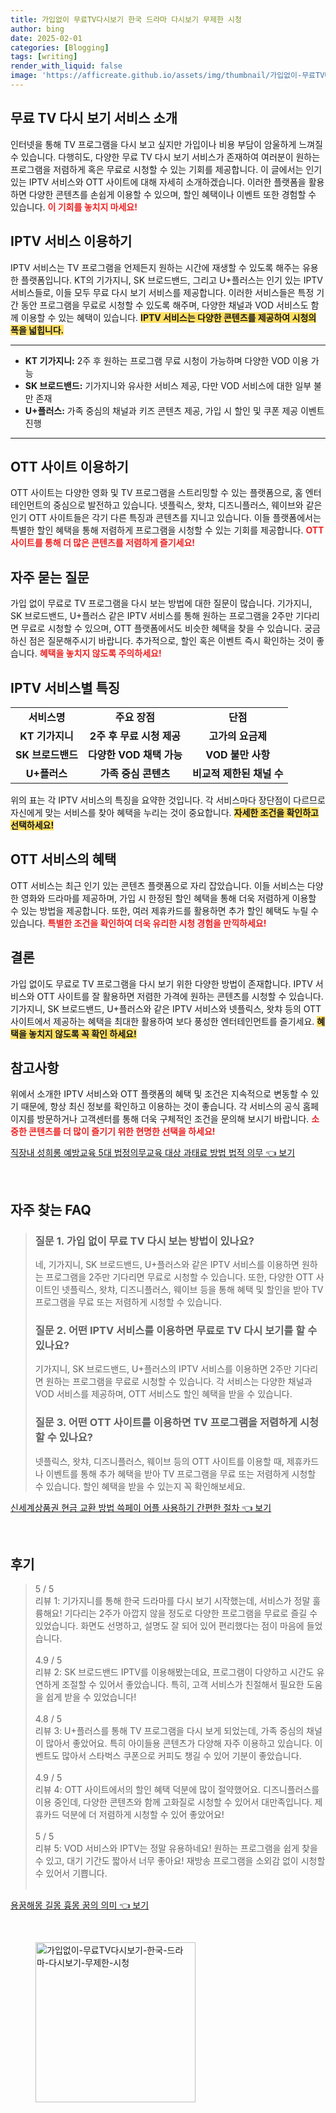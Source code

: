 ```yaml
---
title: 가입없이 무료TV다시보기 한국 드라마 다시보기 무제한 시청
author: bing
date: 2025-02-01
categories: [Blogging]
tags: [writing]
render_with_liquid: false
image: 'https://afficreate.github.io/assets/img/thumbnail/가입없이-무료TV다시보기-한국-드라마-다시보기-무제한-시청.webp'
---
```



<h2 id='무료 TV 다시 보기 서비스 소개'>무료 TV 다시 보기 서비스 소개</h2>

<p>인터넷을 통해 TV 프로그램을 다시 보고 싶지만 가입이나 비용 부담이 암울하게 느껴질 수 있습니다. 다행히도, 다양한 무료 TV 다시 보기 서비스가 존재하여 여러분이 원하는 프로그램을 저렴하게 혹은 무료로 시청할 수 있는 기회를 제공합니다. 이 글에서는 인기 있는 IPTV 서비스와 OTT 사이트에 대해 자세히 소개하겠습니다. 이러한 플랫폼을 활용하면 다양한 콘텐츠를 손쉽게 이용할 수 있으며, 할인 혜택이나 이벤트 또한 경험할 수 있습니다. <b><span style="color: #ee2323;">이 기회를 놓치지 마세요!</span></b></p>

<h2 id='IPTV 서비스 이용하기'>IPTV 서비스 이용하기</h2>

<p>IPTV 서비스는 TV 프로그램을 언제든지 원하는 시간에 재생할 수 있도록 해주는 유용한 플랫폼입니다. KT의 기가지니, SK 브로드밴드, 그리고 U+플러스는 인기 있는 IPTV 서비스들로, 이들 모두 무료 다시 보기 서비스를 제공합니다. 이러한 서비스들은 특정 기간 동안 프로그램을 무료로 시청할 수 있도록 해주며, 다양한 채널과 VOD 서비스도 함께 이용할 수 있는 혜택이 있습니다. <b><span style="background-color: #ffe066;">IPTV 서비스는 다양한 콘텐츠를 제공하여 시청의 폭을 넓힙니다.</span></b></p>

<hr />

<ul>
    <li><b>KT 기가지니:</b> 2주 후 원하는 프로그램 무료 시청이 가능하며 다양한 VOD 이용 가능</li>
    <li><b>SK 브로드밴드:</b> 기가지니와 유사한 서비스 제공, 다만 VOD 서비스에 대한 일부 불만 존재</li>
    <li><b>U+플러스:</b> 가족 중심의 채널과 키즈 콘텐츠 제공, 가입 시 할인 및 쿠폰 제공 이벤트 진행</li>
</ul>

<hr />

<h2 id='OTT 사이트 이용하기'>OTT 사이트 이용하기</h2>

<p>OTT 사이트는 다양한 영화 및 TV 프로그램을 스트리밍할 수 있는 플랫폼으로, 홈 엔터테인먼트의 중심으로 발전하고 있습니다. 넷플릭스, 왓챠, 디즈니플러스, 웨이브와 같은 인기 OTT 사이트들은 각기 다른 특징과 콘텐츠를 지니고 있습니다. 이들 플랫폼에서는 특별한 할인 혜택을 통해 저렴하게 프로그램을 시청할 수 있는 기회를 제공합니다. <b><span style="color: #ee2323;">OTT 사이트를 통해 더 많은 콘텐츠를 저렴하게 즐기세요!</span></b></p>

<h2 id='자주 묻는 질문'>자주 묻는 질문</h2>

<p>가입 없이 무료로 TV 프로그램을 다시 보는 방법에 대한 질문이 많습니다. 기가지니, SK 브로드밴드, U+플러스 같은 IPTV 서비스를 통해 원하는 프로그램을 2주만 기다리면 무료로 시청할 수 있으며, OTT 플랫폼에서도 비슷한 혜택을 찾을 수 있습니다. 궁금하신 점은 질문해주시기 바랍니다. 추가적으로, 할인 혹은 이벤트 즉시 확인하는 것이 좋습니다. <b><span style="color: #ee2323;">혜택을 놓치지 않도록 주의하세요!</span></b></p>

<h2 id='IPTV 서비스별 특징'>IPTV 서비스별 특징</h2>

<table>
    <tr>
        <td style="text-align: center; height: 17px;"><b>서비스명</b></td>
        <td style="text-align: center; height: 17px;"><b>주요 장점</b></td>
        <td style="text-align: center; height: 17px;"><b>단점</b></td>
    </tr>
    <tr>
        <td style="text-align: center; height: 17px;"><b>KT 기가지니</b></td>
        <td style="text-align: center; height: 17px;"><b>2주 후 무료 시청 제공</b></td>
        <td style="text-align: center; height: 17px;"><b>고가의 요금제</b></td>
    </tr>
    <tr>
        <td style="text-align: center; height: 17px;"><b>SK 브로드밴드</b></td>
        <td style="text-align: center; height: 17px;"><b>다양한 VOD 채택 가능</b></td>
        <td style="text-align: center; height: 17px;"><b>VOD 불만 사항</b></td>
    </tr>
    <tr>
        <td style="text-align: center; height: 17px;"><b>U+플러스</b></td>
        <td style="text-align: center; height: 17px;"><b>가족 중심 콘텐츠</b></td>
        <td style="text-align: center; height: 17px;"><b>비교적 제한된 채널 수</b></td>
    </tr>
</table>

<p>위의 표는 각 IPTV 서비스의 특징을 요약한 것입니다. 각 서비스마다 장단점이 다르므로 자신에게 맞는 서비스를 찾아 혜택을 누리는 것이 중요합니다. <b><span style="background-color: #ffe066;">자세한 조건을 확인하고 선택하세요!</span></b></p>

<h2 id='OTT 서비스의 혜택'>OTT 서비스의 혜택</h2>

<p>OTT 서비스는 최근 인기 있는 콘텐츠 플랫폼으로 자리 잡았습니다. 이들 서비스는 다양한 영화와 드라마를 제공하며, 가입 시 한정된 할인 혜택을 통해 더욱 저렴하게 이용할 수 있는 방법을 제공합니다. 또한, 여러 제휴카드를 활용하면 추가 할인 혜택도 누릴 수 있습니다. <b><span style="color: #ee2323;">특별한 조건을 확인하여 더욱 유리한 시청 경험을 만끽하세요!</span></b></p>

<h2 id='결론'>결론</h2>

<p>가입 없이도 무료로 TV 프로그램을 다시 보기 위한 다양한 방법이 존재합니다. IPTV 서비스와 OTT 사이트를 잘 활용하면 저렴한 가격에 원하는 콘텐츠를 시청할 수 있습니다. 기가지니, SK 브로드밴드, U+플러스와 같은 IPTV 서비스와 넷플릭스, 왓챠 등의 OTT 사이트에서 제공하는 혜택을 최대한 활용하여 보다 풍성한 엔터테인먼트를 즐기세요. <b><span style="background-color: #ffe066;">혜택을 놓치지 않도록 꼭 확인 하세요!</span></b></p>

<h2 id='참고사항'>참고사항</h2>

<p>위에서 소개한 IPTV 서비스와 OTT 플랫폼의 혜택 및 조건은 지속적으로 변동할 수 있기 때문에, 항상 최신 정보를 확인하고 이용하는 것이 좋습니다. 각 서비스의 공식 홈페이지를 방문하거나 고객센터를 통해 더욱 구체적인 조건을 문의해 보시기 바랍니다. <b><span style="color: #ee2323;">소중한 콘텐츠를 더 많이 즐기기 위한 현명한 선택을 하세요!</span></b></p>


<p><a class="click-button" title="직장내 성희롱 예방교육 5대 법정의무교육 대상 과태료 방법 법적 의무" href="https://afficreate.github.io/posts/%EC%A7%81%EC%9E%A5%EB%82%B4-%EC%84%B1%ED%9D%AC%EB%A1%B1-%EC%98%88%EB%B0%A9%EA%B5%90%EC%9C%A1-5%EB%8C%80-%EB%B2%95%EC%A0%95%EC%9D%98%EB%AC%B4%EA%B5%90%EC%9C%A1-%EB%8C%80%EC%83%81-%EA%B3%BC%ED%83%9C%EB%A3%8C-%EB%B0%A9%EB%B2%95-%EB%B2%95%EC%A0%81-%EC%9D%98%EB%AC%B4/" rel="dofollow">직장내 성희롱 예방교육 5대 법정의무교육 대상 과태료 방법 법적 의무 👈 보기</a></p><br>
<h2 id='자주_찾는_FAQ'>자주 찾는 FAQ</h2>
<div itemscope="" itemtype="https://schema.org/FAQPage"> 
<blockquote> 
<div itemscope="" itemprop="mainEntity" itemtype="https://schema.org/Question"> 
<h3 itemprop="name">질문 1. 가입 없이 무료 TV 다시 보는 방법이 있나요? </h3> 
<div itemscope="" itemprop="acceptedAnswer" itemtype="https://schema.org/Answer"> 
<span itemprop="text"> <p>네, 기가지니, SK 브로드밴드, U+플러스와 같은 IPTV 서비스를 이용하면 원하는 프로그램을 2주만 기다리면 무료로 시청할 수 있습니다. 또한, 다양한 OTT 사이트인 넷플릭스, 왓챠, 디즈니플러스, 웨이브 등을 통해 혜택 및 할인을 받아 TV 프로그램을 무료 또는 저렴하게 시청할 수 있습니다.</p> </span> 
</div> 
</div> 

<div itemscope="" itemprop="mainEntity" itemtype="https://schema.org/Question"> 
<h3 itemprop="name">질문 2. 어떤 IPTV 서비스를 이용하면 무료로 TV 다시 보기를 할 수 있나요? </h3> 
<div itemscope="" itemprop="acceptedAnswer" itemtype="https://schema.org/Answer"> 
<span itemprop="text"> <p>기가지니, SK 브로드밴드, U+플러스의 IPTV 서비스를 이용하면 2주만 기다리면 원하는 프로그램을 무료로 시청할 수 있습니다. 각 서비스는 다양한 채널과 VOD 서비스를 제공하며, OTT 서비스도 할인 혜택을 받을 수 있습니다.</p> </span> 
</div> 
</div> 

<div itemscope="" itemprop="mainEntity" itemtype="https://schema.org/Question"> 
<h3 itemprop="name">질문 3. 어떤 OTT 사이트를 이용하면 TV 프로그램을 저렴하게 시청할 수 있나요? </h3> 
<div itemscope="" itemprop="acceptedAnswer" itemtype="https://schema.org/Answer"> 
<span itemprop="text"> <p>넷플릭스, 왓챠, 디즈니플러스, 웨이브 등의 OTT 사이트를 이용할 때, 제휴카드나 이벤트를 통해 추가 혜택을 받아 TV 프로그램을 무료 또는 저렴하게 시청할 수 있습니다. 할인 혜택을 받을 수 있는지 꼭 확인해보세요.</p> </span> 
</div> 
</div> 

</blockquote> 
</div>
<p><a class="click-button" title="신세계상품권 현금 교환 방법 쓱페이 어플 사용하기 간편한 절차" href="https://afficreate.github.io/posts/%EC%8B%A0%EC%84%B8%EA%B3%84%EC%83%81%ED%92%88%EA%B6%8C-%ED%98%84%EA%B8%88-%EA%B5%90%ED%99%98-%EB%B0%A9%EB%B2%95-%EC%93%B1%ED%8E%98%EC%9D%B4-%EC%96%B4%ED%94%8C-%EC%82%AC%EC%9A%A9%ED%95%98%EA%B8%B0-%EA%B0%84%ED%8E%B8%ED%95%9C-%EC%A0%88%EC%B0%A8/" rel="dofollow">신세계상품권 현금 교환 방법 쓱페이 어플 사용하기 간편한 절차 👈 보기</a></p><br>
<h2 id='후기'>후기</h2>
<div itemscope itemtype="https://schema.org/Product">
  <blockquote>
  <div itemprop="review" itemscope itemtype="https://schema.org/Review">
      <div itemprop="reviewRating" itemscope itemtype="https://schema.org/Rating"> <span itemprop="ratingValue">5</span> / <span itemprop="bestRating">5</span> </div>
      <span itemprop="reviewBody">리뷰 1: 기가지니를 통해 한국 드라마를 다시 보기 시작했는데, 서비스가 정말 훌륭해요! 기다리는 2주가 아깝지 않을 정도로 다양한 프로그램을 무료로 즐길 수 있었습니다. 화면도 선명하고, 설명도 잘 되어 있어 편리했다는 점이 마음에 들었습니다.</span>
  </div>
  <br>
  <div itemprop="review" itemscope itemtype="https://schema.org/Review">
      <div itemprop="reviewRating" itemscope itemtype="https://schema.org/Rating"> <span itemprop="ratingValue">4.9</span> / <span itemprop="bestRating">5</span> </div>
      <span itemprop="reviewBody">리뷰 2: SK 브로드밴드 IPTV를 이용해봤는데요, 프로그램이 다양하고 시간도 유연하게 조절할 수 있어서 좋았습니다. 특히, 고객 서비스가 친절해서 필요한 도움을 쉽게 받을 수 있었습니다!</span>
  </div>
  <br>
  <div itemprop="review" itemscope itemtype="https://schema.org/Review">
      <div itemprop="reviewRating" itemscope itemtype="https://schema.org/Rating"> <span itemprop="ratingValue">4.8</span> / <span itemprop="bestRating">5</span> </div>
      <span itemprop="reviewBody">리뷰 3: U+플러스를 통해 TV 프로그램을 다시 보게 되었는데, 가족 중심의 채널이 많아서 좋았어요. 특히 아이들용 콘텐츠가 다양해 자주 이용하고 있습니다. 이벤트도 많아서 스타벅스 쿠폰으로 커피도 챙길 수 있어 기분이 좋았습니다.</span>
  </div>
  <br>
  <div itemprop="review" itemscope itemtype="https://schema.org/Review">
      <div itemprop="reviewRating" itemscope itemtype="https://schema.org/Rating"> <span itemprop="ratingValue">4.9</span> / <span itemprop="bestRating">5</span> </div>
      <span itemprop="reviewBody">리뷰 4: OTT 사이트에서의 할인 혜택 덕분에 많이 절약했어요. 디즈니플러스를 이용 중인데, 다양한 콘텐츠와 함께 고화질로 시청할 수 있어서 대만족입니다. 제휴카드 덕분에 더 저렴하게 시청할 수 있어 좋았어요!</span>
  </div>
  <br>
  <div itemprop="review" itemscope itemtype="https://schema.org/Review">
      <div itemprop="reviewRating" itemscope itemtype="https://schema.org/Rating"> <span itemprop="ratingValue">5</span> / <span itemprop="bestRating">5</span> </div>
      <span itemprop="reviewBody">리뷰 5: VOD 서비스와 IPTV는 정말 유용하네요! 원하는 프로그램을 쉽게 찾을 수 있고, 대기 기간도 짧아서 너무 좋아요! 재방송 프로그램을 소외감 없이 시청할 수 있어서 기쁩니다.</span>
  </div>
  <br>
  </blockquote>
</div>
<p><a class="click-button" title="용꿈해몽 길몽 흉몽 꿈의 의미" href="https://afficreate.github.io/posts/%EC%9A%A9%EA%BF%88%ED%95%B4%EB%AA%BD-%EA%B8%B8%EB%AA%BD-%ED%9D%89%EB%AA%BD-%EA%BF%88%EC%9D%98-%EC%9D%98%EB%AF%B8/" rel="dofollow">용꿈해몽 길몽 흉몽 꿈의 의미 👈 보기</a></p><br>
<figure class="image"><img src="https://afficreate.github.io/assets/img/thumbnail/가입없이-무료TV다시보기-한국-드라마-다시보기-무제한-시청.webp" alt="가입없이-무료TV다시보기-한국-드라마-다시보기-무제한-시청" width="256" height="256"></figure>